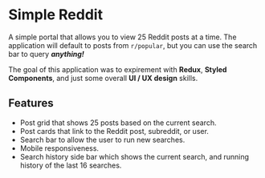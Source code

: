 # Simple Reddit

A simple portal that allows you to view 25 Reddit posts at a time. The application will default to posts from `r/popular`, but you can use the search bar to query _**anything!**_

The goal of this application was to expirement with **Redux**, **Styled Components**, and just some overall **UI / UX design** skills.

## Features
- Post grid that shows 25 posts based on the current search.
- Post cards that link to the Reddit post, subreddit, or user.
- Search bar to allow the user to run new searches.
- Mobile responsiveness.
- Search history side bar which shows the current search, and running history of the last 16 searches.
